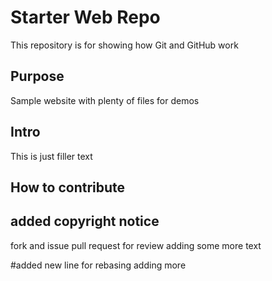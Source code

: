# Starter Web Repo

This repository is for showing how Git and GitHub work

## Purpose

Sample website with plenty of files for demos

## Intro
This is just filler text 
## How to contribute

## added copyright notice
fork and issue pull request for review
adding some more text 

#added new line for rebasing adding more